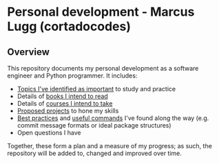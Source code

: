 # Personal development - Marcus Lugg (cortadocodes)
## Overview
This repository documents my personal development as a software engineer and Python programmer. It includes:
* [Topics I've identified as important](#topics-for-study) to study and practice
* Details of [books I intend to read](/#books-for-study)
* Details of [courses I intend to take](/#possible-courses)
* [Proposed projects](/#proposed-projects) to hone my skills
* [Best practices](/docs/best_practices) and [useful commands](/docs/useful_commands) I've found along the way (e.g. commit 
message formats or ideal package structures)
* Open questions I have

Together, these form a plan and a measure of my progress; as such, the repository will be added to, changed and 
improved over time.
